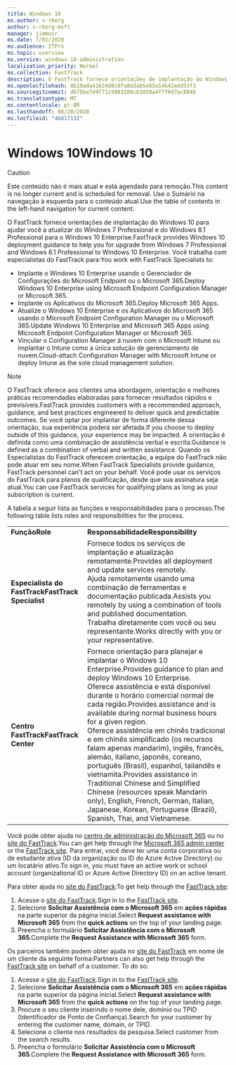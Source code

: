 ```yaml
---
title: Windows 10
ms.author: v-rberg
author: v-rberg-msft
manager: jimmuir
ms.date: 7/01/2020
ms.audience: ITPro
ms.topic: overview
ms.service: windows-10-administration
localization_priority: Normal
ms.collection: FastTrack
description: O FastTrack fornece orientações de implantação do Windows 10 para ajudar você a atualizar do Windows 7 Professional e do Windows 8.1 Professional para o Windows 10 Enterprise.
ms.openlocfilehash: 0b19ada41624d8c8fa8d3ab5e85a14b42edd53f3
ms.sourcegitcommit: d67bbe7e9f71c9983280cb3858a4fff0d7ac884b
ms.translationtype: MT
ms.contentlocale: pt-BR
ms.lasthandoff: 08/20/2020
ms.locfileid: "46817132"
---
```

# <a name="windows-10"></a><span data-ttu-id="a8f7f-103">Windows 10</span><span class="sxs-lookup"><span data-stu-id="a8f7f-103">Windows 10</span></span>

> [!CAUTION]
> <span data-ttu-id="a8f7f-104">Este conteúdo não é mais atual e está agendado para remoção.</span><span class="sxs-lookup"><span data-stu-id="a8f7f-104">This content is no longer current and is scheduled for removal.</span></span> <span data-ttu-id="a8f7f-105">Use o Sumário na navegação à esquerda para o conteúdo atual.</span><span class="sxs-lookup"><span data-stu-id="a8f7f-105">Use the table of contents in the left-hand navigation for current content.</span></span>

<span data-ttu-id="a8f7f-106">O FastTrack fornece orientações de implantação do Windows 10 para ajudar você a atualizar do Windows 7 Professional e do Windows 8.1 Professional para o Windows 10 Enterprise.</span><span class="sxs-lookup"><span data-stu-id="a8f7f-106">FastTrack provides Windows 10 deployment guidance to help you for upgrade from Windows 7 Professional and Windows 8.1 Professional to Windows 10 Enterprise.</span></span> <span data-ttu-id="a8f7f-107">Você trabalha com especialistas do FastTrack para:</span><span class="sxs-lookup"><span data-stu-id="a8f7f-107">You work with FastTrack Specialists to:</span></span>

- <span data-ttu-id="a8f7f-108">Implante o Windows 10 Enterprise usando o Gerenciador de Configurações do Microsoft Endpoint ou o Microsoft 365.</span><span class="sxs-lookup"><span data-stu-id="a8f7f-108">Deploy Windows 10 Enterprise using Microsoft Endpoint Configuration Manager or Microsoft 365.</span></span>
- <span data-ttu-id="a8f7f-109">Implante os Aplicativos do Microsoft 365.</span><span class="sxs-lookup"><span data-stu-id="a8f7f-109">Deploy Microsoft 365 Apps.</span></span> 
- <span data-ttu-id="a8f7f-110">Atualize o Windows 10 Enterprise e os Aplicativos do Microsoft 365 usando o Microsoft Endpoint Configuration Manager ou o Microsoft 365.</span><span class="sxs-lookup"><span data-stu-id="a8f7f-110">Update Windows 10 Enterprise and Microsoft 365 Apps using Microsoft Endpoint Configuration Manager or Microsoft 365.</span></span>
- <span data-ttu-id="a8f7f-111">Vincular o Configuration Manager à nuvem com o Microsoft Intune ou implantar o Intune como a única solução de gerenciamento de nuvem.</span><span class="sxs-lookup"><span data-stu-id="a8f7f-111">Cloud-attach Configuration Manager with Microsoft Intune or deploy Intune as the sole cloud management solution.</span></span>
  
> [!NOTE]
> <span data-ttu-id="a8f7f-112">O FastTrack oferece aos clientes uma abordagem, orientação e melhores práticas recomendadas elaboradas para fornecer resultados rápidos e previsíveis.</span><span class="sxs-lookup"><span data-stu-id="a8f7f-112">FastTrack provides customers with a recommended approach, guidance, and best practices engineered to deliver quick and predictable outcomes.</span></span> <span data-ttu-id="a8f7f-113">Se você optar por implantar de forma diferente dessa orientação, sua experiência poderá ser afetada.</span><span class="sxs-lookup"><span data-stu-id="a8f7f-113">If you choose to deploy outside of this guidance, your experience may be impacted.</span></span> <span data-ttu-id="a8f7f-114">A orientação é definida como uma combinação de assistência verbal e escrita.</span><span class="sxs-lookup"><span data-stu-id="a8f7f-114">Guidance is defined as a combination of verbal and written assistance.</span></span> <span data-ttu-id="a8f7f-115">Quando os Especialistas do FastTrack oferecem orientação, a equipe do FastTrack não pode atuar em seu nome.</span><span class="sxs-lookup"><span data-stu-id="a8f7f-115">When FastTrack Specialists provide guidance, FastTrack personnel can't act on your behalf.</span></span> <span data-ttu-id="a8f7f-116">Você pode usar os serviços do FastTrack para planos de qualificação, desde que sua assinatura seja atual.</span><span class="sxs-lookup"><span data-stu-id="a8f7f-116">You can use FastTrack services for qualifying plans as long as your subscription is current.</span></span>  
    
<span data-ttu-id="a8f7f-117">A tabela a seguir lista as funções e responsabilidades para o processo.</span><span class="sxs-lookup"><span data-stu-id="a8f7f-117">The following table lists roles and responsibilities for the process.</span></span>

|||
|:-----|:-----|
|<span data-ttu-id="a8f7f-118">**Função**</span><span class="sxs-lookup"><span data-stu-id="a8f7f-118">**Role**</span></span> <br/> |<span data-ttu-id="a8f7f-119">**Responsabilidade**</span><span class="sxs-lookup"><span data-stu-id="a8f7f-119">**Responsibility**</span></span> <br/> |
|<span data-ttu-id="a8f7f-120">**Especialista do FastTrack**</span><span class="sxs-lookup"><span data-stu-id="a8f7f-120">**FastTrack Specialist**</span></span> <br/> |<span data-ttu-id="a8f7f-121">Fornece todos os serviços de implantação e atualização remotamente.</span><span class="sxs-lookup"><span data-stu-id="a8f7f-121">Provides all deployment and update services remotely.</span></span>  <br/> <span data-ttu-id="a8f7f-122">Ajuda remotamente usando uma combinação de ferramentas e documentação publicada.</span><span class="sxs-lookup"><span data-stu-id="a8f7f-122">Assists you remotely by using a combination of tools and published documentation.</span></span> <br/> <span data-ttu-id="a8f7f-123">Trabalha diretamente com você ou seu representante.</span><span class="sxs-lookup"><span data-stu-id="a8f7f-123">Works directly with you or your representative.</span></span>|
|<span data-ttu-id="a8f7f-124">**Centro FastTrack**</span><span class="sxs-lookup"><span data-stu-id="a8f7f-124">**FastTrack Center**</span></span>  <br/> |<span data-ttu-id="a8f7f-125">Fornece orientação para planejar e implantar o Windows 10 Enterprise.</span><span class="sxs-lookup"><span data-stu-id="a8f7f-125">Provides guidance to plan and deploy Windows 10 Enterprise.</span></span>   <br/> <span data-ttu-id="a8f7f-126">Oferece assistência e está disponível durante o horário comercial normal de cada região.</span><span class="sxs-lookup"><span data-stu-id="a8f7f-126">Provides assistance and is available during normal business hours for a given region.</span></span> <br/> <span data-ttu-id="a8f7f-127">Oferece assistência em chinês tradicional e em chinês simplificado (os recursos falam apenas mandarim), inglês, francês, alemão, italiano, japonês, coreano, português (Brasil), espanhol, tailandês e vietnamita.</span><span class="sxs-lookup"><span data-stu-id="a8f7f-127">Provides assistance in Traditional Chinese and Simplified Chinese (resources speak Mandarin only), English, French, German, Italian, Japanese, Korean, Portuguese (Brazil), Spanish, Thai, and Vietnamese.</span></span>|
 
<span data-ttu-id="a8f7f-128">Você pode obter ajuda no [centro de administração do Microsoft 365](https://go.microsoft.com/fwlink/?linkid=2032704) ou no [site do FastTrack](https://go.microsoft.com/fwlink/?linkid=780698).</span><span class="sxs-lookup"><span data-stu-id="a8f7f-128">You can get help through the [Microsoft 365 admin center](https://go.microsoft.com/fwlink/?linkid=2032704) or the [FastTrack site](https://go.microsoft.com/fwlink/?linkid=780698).</span></span> <span data-ttu-id="a8f7f-129">Para entrar, você deve ter uma conta corporativa ou de estudante ativa (ID da organização ou ID do Azure Active Directory) ou um locatário ativo.</span><span class="sxs-lookup"><span data-stu-id="a8f7f-129">To sign in, you must have an active work or school account (organizational ID or Azure Active Directory ID) on an active tenant.</span></span> 

<span data-ttu-id="a8f7f-130">Para obter ajuda no [site do FastTrack](https://go.microsoft.com/fwlink/?linkid=780698):</span><span class="sxs-lookup"><span data-stu-id="a8f7f-130">To get help through the [FastTrack site](https://go.microsoft.com/fwlink/?linkid=780698):</span></span> 
1.    <span data-ttu-id="a8f7f-131">Acesse o [site do FastTrack](https://go.microsoft.com/fwlink/?linkid=780698).</span><span class="sxs-lookup"><span data-stu-id="a8f7f-131">Sign in to the [FastTrack site](https://go.microsoft.com/fwlink/?linkid=780698).</span></span> 
2.    <span data-ttu-id="a8f7f-132">Selecione **Solicitar Assistência com o Microsoft 365** em **ações rápidas** na parte superior da página inicial.</span><span class="sxs-lookup"><span data-stu-id="a8f7f-132">Select **Request assistance with Microsoft 365** from the **quick actions** on the top of your landing page.</span></span>
3.    <span data-ttu-id="a8f7f-133">Preencha o formulário **Solicitar Assistência com o Microsoft 365**.</span><span class="sxs-lookup"><span data-stu-id="a8f7f-133">Complete the **Request Assistance with Microsoft 365** form.</span></span>
  
<span data-ttu-id="a8f7f-p105">Os parceiros também podem obter ajuda no [site do FastTrack](https://go.microsoft.com/fwlink/?linkid=780698) em nome de um cliente da seguinte forma:</span><span class="sxs-lookup"><span data-stu-id="a8f7f-p105">Partners can also get help through the [FastTrack site](https://go.microsoft.com/fwlink/?linkid=780698) on behalf of a customer. To do so:</span></span>
1.    <span data-ttu-id="a8f7f-136">Acesse o [site do FastTrack](https://go.microsoft.com/fwlink/?linkid=780698).</span><span class="sxs-lookup"><span data-stu-id="a8f7f-136">Sign in to the [FastTrack site](https://go.microsoft.com/fwlink/?linkid=780698).</span></span> 
2.    <span data-ttu-id="a8f7f-137">Selecione **Solicitar Assistência com o Microsoft 365** em **ações rápidas** na parte superior da página inicial.</span><span class="sxs-lookup"><span data-stu-id="a8f7f-137">Select **Request assistance with Microsoft 365** from the **quick actions** on the top of your landing page.</span></span>
3.    <span data-ttu-id="a8f7f-138">Procure o seu cliente inserindo o nome dele, domínio ou TPID (Identificador de Ponto de Confiança).</span><span class="sxs-lookup"><span data-stu-id="a8f7f-138">Search for your customer by entering the customer name, domain, or TPID.</span></span>
4.    <span data-ttu-id="a8f7f-139">Selecione o cliente nos resultados da pesquisa.</span><span class="sxs-lookup"><span data-stu-id="a8f7f-139">Select customer from the search results.</span></span>
5.    <span data-ttu-id="a8f7f-140">Preencha o formulário **Solicitar Assistência com o Microsoft 365**.</span><span class="sxs-lookup"><span data-stu-id="a8f7f-140">Complete the **Request Assistance with Microsoft 365** form.</span></span>
 
